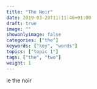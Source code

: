 ```yaml
---
title: "The Noir"
date: 2019-03-28T11:11:46+01:00
draft: true
image: ""
showonlyimage: false
categories: ["the"]
keywords: ["key", "words"]
topics: ["topic 1"]
tags: ["the", "two"]
weight: 1
---
```


le the noir